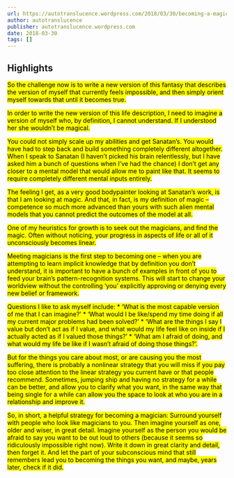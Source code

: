 ```yaml
---
url: https://autotranslucence.wordpress.com/2018/03/30/becoming-a-magician/
author: autotranslucence
publisher: autotranslucence.wordpress.com
date: 2018-03-30
tags: []
---
```


## Highlights
<mark>So the challenge now is to write a new version of this fantasy that describes the version of myself that currently feels impossible, and then simply orient myself towards that until it becomes true.</mark>

<mark>In order to write the new version of this life description, I need to imagine a version of myself who, by definition, I cannot understand. If I understood her she wouldn’t be magical.</mark>

<mark>You could not simply scale up my abilities and get Sanatan’s. You would have had to step back and build something completely different altogether. When I speak to Sanatan (I haven’t picked his brain relentlessly, but I have asked him a bunch of questions when I’ve had the chance) I don’t get any closer to a mental model that would allow me to paint like that. It seems to require completely different mental inputs entirely.</mark>

<mark>The feeling I get, as a very good bodypainter looking at Sanatan’s work, is that I am looking at magic. And that, in fact, is my definition of magic – competence so much more advanced than yours with such alien mental models that you cannot predict the outcomes of the model at all.</mark>

<mark>One of my heuristics for growth is to seek out the magicians, and find the magic. Often without noticing, your progress in aspects of life or all of it unconsciously becomes linear.</mark>

<mark>Meeting magicians is the first step to becoming one – when you are attempting to learn implicit knowledge that by definition you don’t understand, it is important to have a bunch of examples in front of you to feed your brain’s pattern-recognition systems. This will start to change your worldview without the controlling ‘you’ explicitly approving or denying every new belief or framework.</mark>

<mark>Questions I like to ask myself include: * ‘What is the most capable version of me that I can imagine?’ * ‘What would I be like/spend my time doing if all my current major problems had been solved?’ * ‘What are the things I say I value but don’t act as if I value, and what would my life feel like on inside if I actually acted as if I valued those things?’ * ‘What am I afraid of doing, and what would my life be like if I wasn’t afraid of doing those things?’.</mark>

<mark>But for the things you care about most, or are causing you the most suffering, there is probably a nonlinear strategy that you will miss if you pay too close attention to the linear strategy you current have or that people recommend. Sometimes, jumping ship and having no strategy for a while can be better, and allow you to clarify what you want, in the same way that being single for a while can allow you the space to look at who you are in a relationship and improve it.</mark>

<mark>So, in short, a helpful strategy for becoming a magician: Surround yourself with people who look like magicians to you. Then imagine yourself as one, older and wiser, in great detail. Imagine yourself as the person you would be afraid to say you want to be out loud to others (because it seems so ridiculously impossible right now). Write it down in great clarity and detail, then forget it. And let the part of your subconscious mind that still remembers lead you to becoming the things you want, and maybe, years later, check if it did.</mark>

